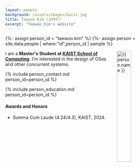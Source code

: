 ```yaml
---
layout: people
background: /assets/images/kaist.jpg
title: Taewoo Kim (김태우)
excerpt: "Taewoo Kim's website"
---
```


{%- assign person_id = "taewoo.kim" %}
{%- assign person = site.data.people | where:"id",person_id | sample %}

<img align="right" style="width: 30%; padding-left: 3%;" src="{{ site.baseurl }}/assets/images/people/taewoo.kim.jpg" alt="{{ person.name }}">

I am a **Master's Student at [KAIST School of Computing](https://cs.kaist.ac.kr/)**.
I'm interested in the design of OSes and other concurrent systems.

{% include person_contact.md person_id=person_id %}


{% include person_education.md person_id=person_id %}


#### Awards and Honors

- Summa Cum Laude (4.24/4.3), KAIST, 2024.